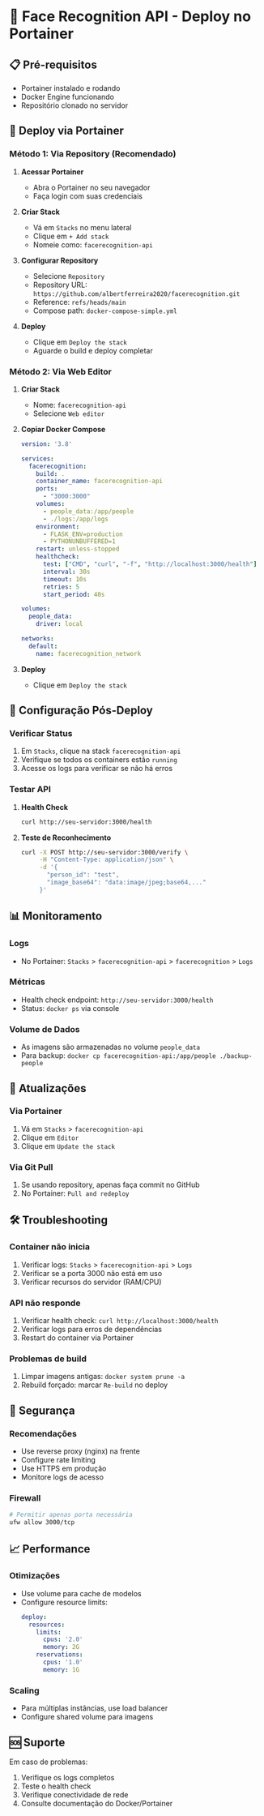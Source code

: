 # 🐳 Face Recognition API - Deploy no Portainer

## 📋 Pré-requisitos

- Portainer instalado e rodando
- Docker Engine funcionando
- Repositório clonado no servidor

## 🚀 Deploy via Portainer

### Método 1: Via Repository (Recomendado)

1. **Acessar Portainer**
   - Abra o Portainer no seu navegador
   - Faça login com suas credenciais

2. **Criar Stack**
   - Vá em `Stacks` no menu lateral
   - Clique em `+ Add stack`
   - Nomeie como: `facerecognition-api`

3. **Configurar Repository**
   - Selecione `Repository`
   - Repository URL: `https://github.com/albertferreira2020/facerecognition.git`
   - Reference: `refs/heads/main`
   - Compose path: `docker-compose-simple.yml`

4. **Deploy**
   - Clique em `Deploy the stack`
   - Aguarde o build e deploy completar

### Método 2: Via Web Editor

1. **Criar Stack**
   - Nome: `facerecognition-api`
   - Selecione `Web editor`

2. **Copiar Docker Compose**
   ```yaml
   version: '3.8'

   services:
     facerecognition:
       build: .
       container_name: facerecognition-api
       ports:
         - "3000:3000"
       volumes:
         - people_data:/app/people
         - ./logs:/app/logs
       environment:
         - FLASK_ENV=production
         - PYTHONUNBUFFERED=1
       restart: unless-stopped
       healthcheck:
         test: ["CMD", "curl", "-f", "http://localhost:3000/health"]
         interval: 30s
         timeout: 10s
         retries: 5
         start_period: 40s

   volumes:
     people_data:
       driver: local

   networks:
     default:
       name: facerecognition_network
   ```

3. **Deploy**
   - Clique em `Deploy the stack`

## 🔧 Configuração Pós-Deploy

### Verificar Status
1. Em `Stacks`, clique na stack `facerecognition-api`
2. Verifique se todos os containers estão `running`
3. Acesse os logs para verificar se não há erros

### Testar API
1. **Health Check**
   ```bash
   curl http://seu-servidor:3000/health
   ```

2. **Teste de Reconhecimento**
   ```bash
   curl -X POST http://seu-servidor:3000/verify \
        -H "Content-Type: application/json" \
        -d '{
          "person_id": "test",
          "image_base64": "data:image/jpeg;base64,..."
        }'
   ```

## 📊 Monitoramento

### Logs
- No Portainer: `Stacks` > `facerecognition-api` > `facerecognition` > `Logs`

### Métricas
- Health check endpoint: `http://seu-servidor:3000/health`
- Status: `docker ps` via console

### Volume de Dados
- As imagens são armazenadas no volume `people_data`
- Para backup: `docker cp facerecognition-api:/app/people ./backup-people`

## 🔄 Atualizações

### Via Portainer
1. Vá em `Stacks` > `facerecognition-api`
2. Clique em `Editor`
3. Clique em `Update the stack`

### Via Git Pull
1. Se usando repository, apenas faça commit no GitHub
2. No Portainer: `Pull and redeploy`

## 🛠️ Troubleshooting

### Container não inicia
1. Verificar logs: `Stacks` > `facerecognition-api` > `Logs`
2. Verificar se a porta 3000 não está em uso
3. Verificar recursos do servidor (RAM/CPU)

### API não responde
1. Verificar health check: `curl http://localhost:3000/health`
2. Verificar logs para erros de dependências
3. Restart do container via Portainer

### Problemas de build
1. Limpar imagens antigas: `docker system prune -a`
2. Rebuild forçado: marcar `Re-build` no deploy

## 🔐 Segurança

### Recomendações
- Use reverse proxy (nginx) na frente
- Configure rate limiting
- Use HTTPS em produção
- Monitore logs de acesso

### Firewall
```bash
# Permitir apenas porta necessária
ufw allow 3000/tcp
```

## 📈 Performance

### Otimizações
- Use volume para cache de modelos
- Configure resource limits:
  ```yaml
  deploy:
    resources:
      limits:
        cpus: '2.0'
        memory: 2G
      reservations:
        cpus: '1.0'
        memory: 1G
  ```

### Scaling
- Para múltiplas instâncias, use load balancer
- Configure shared volume para imagens

## 🆘 Suporte

Em caso de problemas:
1. Verifique os logs completos
2. Teste o health check
3. Verifique conectividade de rede
4. Consulte documentação do Docker/Portainer
